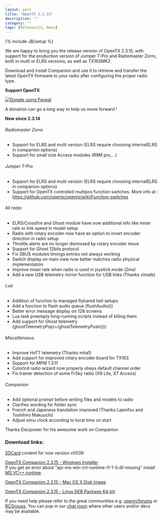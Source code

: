 ```yaml
---
layout: post
title: "OpenTX 2.3.15"
description: ""
category: ""
tags: [Releases23, News]
---
```

{% include JB/setup %}

We are happy to bring you the release version of OpenTX 2.3.15, with support for the production version of Jumper T-Pro and Radiomaster Zorro, both in multi or ELRS versions, as well as TX16SMK2.

Download and install Companion and use it to retrieve and transfer the latest OpenTX firmware to your radio after configuring the proper radio type.

**Support OpenTX**

<a href="https://www.paypal.com/cgi-bin/webscr?cmd=_s-xclick&amp;hosted_button_id=DJ9MASSKVW8WN" rel="nofollow"><img src="https://camo.githubusercontent.com/11b2f47d7b4af17ef3a803f57c37de3ac82ac039/68747470733a2f2f696d672e736869656c64732e696f2f62616467652f70617970616c2d646f6e6174652d79656c6c6f772e737667" alt="Donate using Paypal" data-canonical-src="https://img.shields.io/badge/paypal-donate-yellow.svg" style="max-width:100%;"></a>

A donation can go a long way to help us move forward !

**New since 2.3.14**

###### Radiomaster Zorro
- Support for ELRS and multi version (ELRS require choosing internalELRS in companion options)
- Support for small size Access modules (R9M pro,...)

###### Jumper T-Pro
- Support for ELRS and multi version (ELRS require choosing internalELRS in companion options)
- Support for OpenTX controlled multipos function switches. More info at : https://github.com/opentx/opentx/wiki/Function-switches

###### All radio
- ELRS/Crossfire and Ghost module have now additional info like mixer rate or link speed in model setup
- Radio with rotary encoder now have an option to invert encoder direction in radio setup
- Throttle alerts are no longer dismissed by rotary encoder move
- Support for Ghost 12bits protocol
- Fix SBUS modules timings entries not always working
- Switch display on main view now better matches radio physical implementation
- Improve mixer rate when radio is used in joystick mode (2ms)
- Add a new USB telemetry mirror function for USB links (Thanks vimalb)

###### Lua
- Addition of function to managed flybared heli setups
- Add a function to flash audio queue (flushAudio())
- Better error message display on 128 screens
- Lua task preempts long-running scripts instead of killing them
- Add support for Ghost telemetry (ghostTelemetryPop(=/ghostTelemetryPush()))

###### Miscellaneous
- Improve HoTT telemetry (Thanks mha1)
- Add support for improved rotary encoder board for TX16S
- Support for MPM 1.3.11
- Colorlcd radio wizard now properly obeys default channel order
- Fix trainer detection of some FrSky radio (X9 Lite, X7 Access)

###### Companion
- Add optional prompt before writing files and models to radio
- Clarifies wording for folder sync
- French and Japanese translation improved (Thanks Lapinfou and Toshihiro Makuuchi)
- Adjust simu clock according to local time on start

Thanks Elecpower for his awesome work on Companion

### Download links:

[SDCard](http://downloads.open-tx.org/2.3/release/sdcard/) content for now version v0039

[OpenTX Companion 2.3.15  - Windows Installer](https://downloads.open-tx.org/2.3/release/companion/windows/companion-windows-2.3.15.exe)  
If you get an error about "api-ms-win-crt-runtime-I1-1-0.dll missing" install [MS VC++ runtime](https://support.microsoft.com/en-us/help/2999226/update-for-universal-c-runtime-in-windows).

[OpenTX Companion 2.3.15  - Mac OS X Disk Image](https://downloads.open-tx.org/2.3/release/companion/macosx/opentx-companion-2.3.15.dmg)

[OpenTX Companion 2.3.15  - Linux DEB Package 64-bit](https://downloads.open-tx.org/2.3/release/companion/linux/companion23_2.3.15_amd64.deb)

If you need help please refer to the great communities e.g. [openrcforums](http://openrcforums.com/forum/viewforum.php?f=45) or [RCGroups](https://www.rcgroups.com/forums/showthread.php?3395177-Official-OpenTX-version-2-3-Discussion-Thread). You can pop in our [chat room](https://discord.gg/CZCwVx2) where other users and/or devs may be available.
